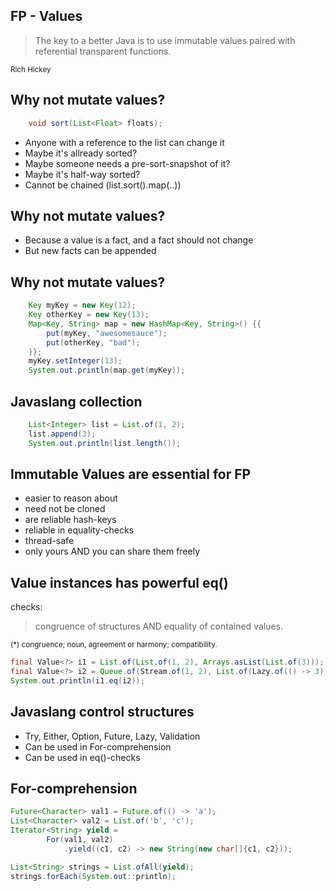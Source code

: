 ## FP - Values

> The key to a better Java is to use immutable values paired with referential transparent functions.

<small>Rich Hickey</small>


## Why not mutate values?
~~~java
    void sort(List<Float> floats);
~~~
- Anyone with a reference to the list can change it
- Maybe it's allready sorted?
- Maybe someone needs a pre-sort-snapshot of it?
- Maybe it's half-way sorted?
- Cannot be chained (list.sort().map(..))


## Why not mutate values?

- Because a value is a fact, and a fact should not change
- But new facts can be appended


## Why not mutate values?
~~~java
    Key myKey = new Key(12);
    Key otherKey = new Key(13);
    Map<Key, String> map = new HashMap<Key, String>() {{
        put(myKey, "awesomesauce");
        put(otherKey, "bad");
    }};
    myKey.setInteger(13);
    System.out.println(map.get(myKey));
~~~    


## Javaslang collection

~~~java
    List<Integer> list = List.of(1, 2);
    list.append(3);
    System.out.println(list.length());
~~~


## Immutable Values are essential for FP

- easier to reason about
- need not be cloned
- are reliable hash-keys
- reliable in equality-checks
- thread-safe
- only yours AND you can share them freely


## Value instances has powerful eq()

checks:
> congruence of structures AND equality of contained values.

<small> (*) congruence; noun, agreement or harmony; compatibility.</small>

~~~java
final Value<?> i1 = List.of(List.of(1, 2), Arrays.asList(List.of(3)));
final Value<?> i2 = Queue.of(Stream.of(1, 2), List.of(Lazy.of(() -> 3)));
System.out.println(i1.eq(i2));
~~~


## Javaslang control structures
- Try, Either, Option, Future, Lazy, Validation
- Can be used in For-comprehension
- Can be used in eq()-checks


## For-comprehension

~~~java
Future<Character> val1 = Future.of(() -> 'a');
List<Character> val2 = List.of('b', 'c');
Iterator<String> yield =
        For(val1, val2)
            .yield((c1, c2) -> new String(new char[]{c1, c2}));

List<String> strings = List.ofAll(yield);
strings.forEach(System.out::println);
~~~